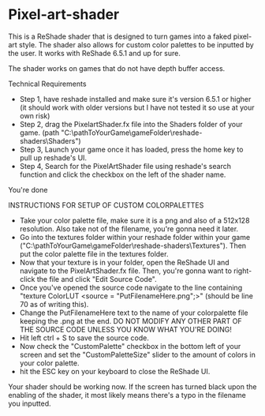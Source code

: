 # Pixel-art-shader
This is a ReShade shader that is designed to turn games into a faked pixel-art style. The shader also allows for custom color palettes to be inputted by the user. It works with ReShade 6.5.1 and up for sure.

The shader works on games that do not have depth buffer access.

Technical Requirements
- Step 1, have reshade installed and make sure it's version 6.5.1 or higher (it should work with older versions but I have not tested it so use at your own risk)
- Step 2, drag the PixelartShader.fx file into the Shaders folder of your game. (path "C:\pathToYourGame\gameFolder\reshade-shaders\Shaders")
- Step 3, Launch your game once it has loaded, press the home key to pull up reshade's UI.
- Step 4, Search for the PixelArtShader file using reshade's search function and click the checkbox on the left of the shader name.

You're done

INSTRUCTIONS FOR SETUP OF CUSTOM COLORPALETTES
- Take your color palette file, make sure it is a png and also of a 512x128 resolution. Also take not of the filename, you're gonna need it later.
- Go into the textures folder within your reshade folder within your game ("C:\pathToYourGame\gameFolder\reshade-shaders\Textures"). Then put the color palette file in the textures folder.
- Now that your texture is in your folder, open the ReShade UI and navigate to the PixelArtShader.fx file. Then, you're gonna want to right-click the file and click "Edit Source Code".
- Once you've opened the source code navigate to the line containing "texture ColorLUT <source = "PutFilenameHere.png";>" (should be line 70 as of writing this).
- Change the PutFilenameHere text to the name of your colorpalette file keeping the .png at the end. DO NOT MODIFY ANY OTHER PART OF THE SOURCE CODE UNLESS YOU KNOW WHAT YOU'RE DOING!
- Hit left ctrl + S to save the source code.
- Now check the "CustomPalette" checkbox in the bottom left of your screen and set the "CustomPaletteSize" slider to the amount of colors in your color palette.
- hit the ESC key on your keyboard to close the ReShade UI.

Your shader should be working now. If the screen has turned black upon the enabling of the shader, it most likely means there's a typo in the filename you inputted.

